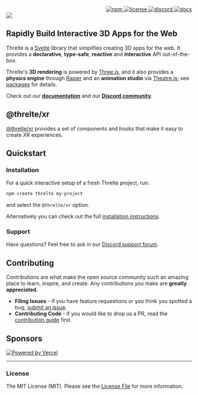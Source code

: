 <div align="right">
 <a href="https://www.npmjs.com/package/@threlte/xr">
  <img alt="npm" src="https://img.shields.io/npm/v/@threlte/xr?color=fe4100&labelColor=171d27&logo=npm&logoColor=white"/>
 </a>
 <a href="https://github.com/threlte/threlte/blob/main/LICENSE.md">
  <img alt="license" src="https://img.shields.io/npm/l/@threlte/core?color=fe4100&labelColor=171d27&logo=git&logoColor=white"/>
 </a>
 <a href="https://discord.com/channels/985983540804091964">
  <img alt="discord" src="https://img.shields.io/discord/985983540804091964?label=discord&color=fe4100&labelColor=171d27&logo=discord&logoColor=white"/>
 </a>
 <a href="https://threlte.xyz">
  <img alt="docs" src="https://img.shields.io/website?down_color=red&down_message=offline&label=docs&color=fe4100&labelColor=171d27&up_message=online&url=https%3A%2F%2Fthrelte.xyz&logo=svelte&logoColor=white"/>
 </a>
</div>

<a href="https://threlte.xyz">
 <img src="https://threlte.xyz/logo/threlte-banner.jpg"/>
</a>

## Rapidly Build Interactive 3D Apps for the Web

Threlte is a [Svelte](https://svelte.dev/) library that simplifies creating 3D apps for the web. It provides a **declarative**, **type-safe**, **reactive** and **interactive** API out-of-the-box.

Threlte's **3D rendering** is powered by [Three.js](https://threejs.org/), and it also provides a **physics engine** through [Rapier](https://rapier.rs/) and an **animation studio** via [Theatre.js](https://www.theatrejs.com/); see [packages](#packages) for details.

Check out our **[documentation](https://threlte.xyz)** and our **[Discord community](https://discord.gg/EqUBCfCaGm)**.

## @threlte/xr

[@threlte/xr](https://threlte.xyz/docs/reference/xr/getting-started) provides a set of components and hooks that make it easy to create XR experiences.

## Quickstart

### Installation

For a quick interactive setup of a fresh Threlte project, run:

```sh
npm create threlte my-project
```
and select the `@threlte/xr` option.

Alternatively you can check out the full [installation instructions](https://threlte.xyz/docs/learn/getting-started/installation).

### Support

Have questions? Feel free to ask in our [Discord support forum](https://discord.com/channels/985983540804091964/1031843197963477002).

## Contributing

Contributions are what make the open source community such an amazing place to learn, inspire, and create. Any contributions you make are **greatly appreciated**.

- **Filing Issues** - if you have feature requestions or you think you spotted a bug, [submit an issue](https://github.com/threlte/threlte/issues/new).
- **Contributing Code** - if you would like to drop us a PR, read the [contribution guide](https://github.com/threlte/threlte/blob/main/CONTRIBUTING.md) first.

## Sponsors

[![Powered by Vercel](./assets/vercel/powered-by-vercel.svg)](https://vercel.com/?utm_source=threlte&utm_campaign=oss)

---

### License

The MIT License (MIT). Please see the [License File](LICENSE.md) for more information.
